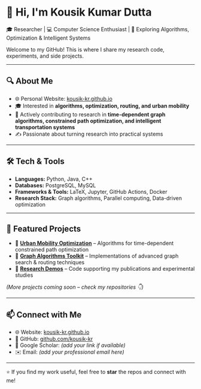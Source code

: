 # 👋 Hi, I'm Kousik Kumar Dutta  

🎓 Researcher | 💻 Computer Science Enthusiast | 🚀 Exploring Algorithms, Optimization & Intelligent Systems  

Welcome to my GitHub! This is where I share my research code, experiments, and side projects.  

---

## 🔍 About Me  
- 🌐 Personal Website: [kousik-kr.github.io](https://kousik-kr.github.io/)  
- 🎓 Interested in **algorithms, optimization, routing, and urban mobility**  
- 📖 Actively contributing to research in **time-dependent graph algorithms, constrained path optimization, and intelligent transportation systems**  
- ✍️ Passionate about turning research into practical systems  

---

## 🛠️ Tech & Tools  
- **Languages:** Python, Java, C++  
- **Databases:** PostgreSQL, MySQL  
- **Frameworks & Tools:** LaTeX, Jupyter, GitHub Actions, Docker  
- **Research Stack:** Graph algorithms, Parallel computing, Data-driven optimization  

---

## 📌 Featured Projects  
- 🔹 **[Urban Mobility Optimization](#)** – Algorithms for time-dependent constrained path optimization  
- 🔹 **[Graph Algorithms Toolkit](#)** – Implementations of advanced graph search & routing techniques  
- 🔹 **[Research Demos](#)** – Code supporting my publications and experimental studies  

*(More projects coming soon – check my repositories 👇)*  

---

## 📫 Connect with Me  
- 🌐 Website: [kousik-kr.github.io](https://kousik-kr.github.io/)  
- 💼 GitHub: [github.com/kousik-kr](https://github.com/kousik-kr)  
- 📝 Google Scholar: *(add your link if available)*  
- ✉️ Email: *(add your professional email here)*  

---

⭐️ If you find my work useful, feel free to **star** the repos and connect with me!  

